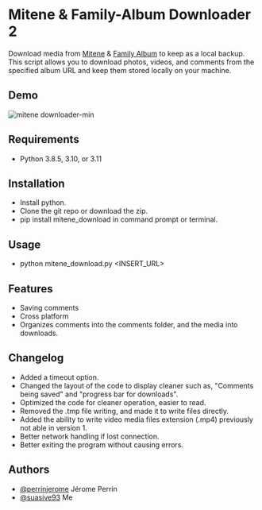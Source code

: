 
# Mitene & Family-Album Downloader 2

Download media from [Mitene](https://mitene.us/) & [Family Album](https://family-album.com/) to keep as a local backup. This script allows you to download photos, videos, and comments from the specified album URL and keep them stored locally on your machine.


## Demo


![mitene downloader-min](https://github.com/suasive93/mitene_download_2/assets/20932109/b280a991-3a8b-447b-aa3e-1ae0ab5aa71e)
## Requirements
- Python 3.8.5, 3.10, or 3.11

## Installation

- Install python.
- Clone the git repo or download the zip.
- pip install mitene_download in command prompt or terminal.
    
## Usage

- python mitene_download.py <INSERT_URL>


## Features

- Saving comments
- Cross platform
- Organizes comments into the comments folder, and the media into downloads.


## Changelog

- Added a timeout option.
- Changed the layout of the code to display cleaner such as, "Comments being saved" and "progress bar for downloads".
- Optimized the code for cleaner operation, easier to read.
- Removed the .tmp file writing, and made it to write files directly. 
- Added the ability to write video media files extension (.mp4) previously not able in version 1.
- Better network handling if lost connection.
- Better exiting the program without causing errors. 


## Authors

- [@perrinjerome](https://github.com/perrinjerome) Jérome Perrin
- [@suasive93](https://github.com/suasive93) Me


